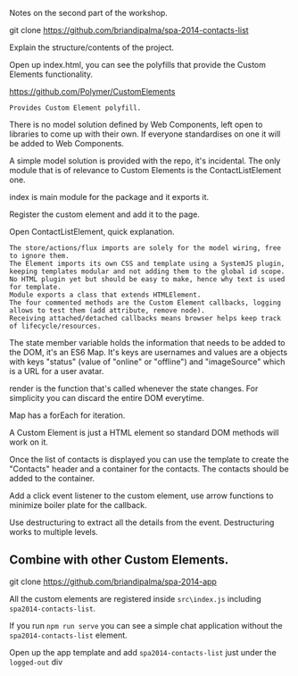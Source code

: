 Notes on the second part of the workshop.

git clone https://github.com/briandipalma/spa-2014-contacts-list

Explain the structure/contents of the project.

Open up index.html, you can see the polyfills that provide the Custom Elements functionality.

https://github.com/Polymer/CustomElements

	Provides Custom Element polyfill.

There is no model solution defined by Web Components, left open to libraries to come up with their own.
If everyone standardises on one it will be added to Web Components.

A simple model solution is provided with the repo, it's incidental.
The only module that is of relevance to Custom Elements is the ContactListElement one.

index is main module for the package and it exports it.

Register the custom element and add it to the page.

Open ContactListElement, quick explanation.

	The store/actions/flux imports are solely for the model wiring, free to ignore them.
	The Element imports its own CSS and template using a SystemJS plugin, keeping templates modular and not adding them to the global id scope.
	No HTML plugin yet but should be easy to make, hence why text is used for template.
	Module exports a class that extends HTMLElement.
	The four commented methods are the Custom Element callbacks, logging allows to test them (add attribute, remove node).
	Receiving attached/detached callbacks means browser helps keep track of lifecycle/resources.

The state member variable holds the information that needs to be added to the DOM, it's an ES6 Map.
It's keys are usernames and values are a objects with keys "status" (value of "online" or "offline") and
"imageSource" which is a URL for a user avatar.

render is the function that's called whenever the state changes. For simplicity you can discard the entire DOM everytime.

Map has a forEach for iteration.

A Custom Element is just a HTML element so standard DOM methods will work on it.

Once the list of contacts is displayed you can use the template to create the "Contacts" header and a container for the contacts.
The contacts should be added to the container.

Add a click event listener to the custom element, use arrow functions to minimize boiler plate for the callback.

Use destructuring to extract all the details from the event. Destructuring works to multiple levels.

## Combine with other Custom Elements.

git clone https://github.com/briandipalma/spa-2014-app

All the custom elements are registered inside `src\index.js` including `spa2014-contacts-list`.

If you run `npm run serve` you can see a simple chat application without the `spa2014-contacts-list` element.

Open up the app template and add `spa2014-contacts-list` just under the `logged-out` div

